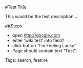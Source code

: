#Test Title

This would be the test description ...

##Steps
 - open http://google.com
 - enter 'wiki test' into field?
 - click button "I'm Feeling Lucky"
 - Page should contain text "Test" 
   
   
   
Tags: search, feature
